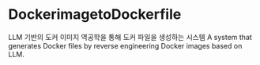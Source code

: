 # DockerimagetoDockerfile
LLM 기반의 도커 이미지 역공학을 통해 도커 파일을 생성하는 시스템
A system that generates Docker files by reverse engineering Docker images based on LLM.
